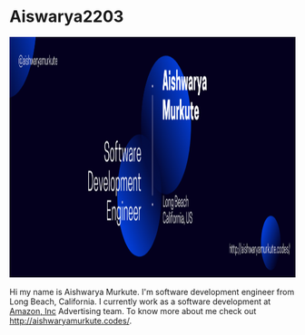# Aiswarya2203
<img src="Blue and White Architect LinkedIn.png" height="425" width="1400">

Hi my name is Aishwarya Murkute. I'm software development engineer from Long Beach, California.
I currently work as a software development at <a href="https://advertising.amazon.com/">Amazon, Inc</a> Advertising team. 
To know more about me check out http://aishwaryamurkute.codes/.
